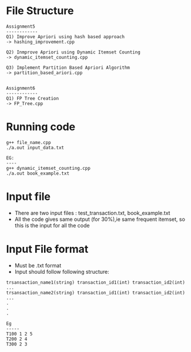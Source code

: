 # File Structure
```
Assignment5
------------
Q1) Improve Apriori using hash based approach
-> hashing_improvement.cpp 

Q2) Inmprove Apriori using Dynamic Itemset Counting
-> dynamic_itemset_counting.cpp

Q3) Implement Partition Based Apriori Algorithm
-> partition_based_ariori.cpp


Assignment6
------------
Q1) FP Tree Creation
-> FP_Tree.cpp
```

# Running code
```
g++ file_name.cpp
./a.out input_data.txt

EG:
----
g++ dynamic_itemset_counting.cpp
./a.out book_example.txt
```

# Input file
* There are two input files : test_transaction.txt, book_example.txt
* All the code gives same output (for 30%),ie same frequent itemset, so this is the input for all the code


# Input File format
* Must be .txt format
* Input should follow following structure:
```
trsansaction_name1(string) transaction_id1(int) transaction_id2(int) ...
trsansaction_name2(string) transaction_id1(int) transaction_id2(int) ...
.
.
.

Eg
-----
T100 1 2 5
T200 2 4
T300 2 3

```

